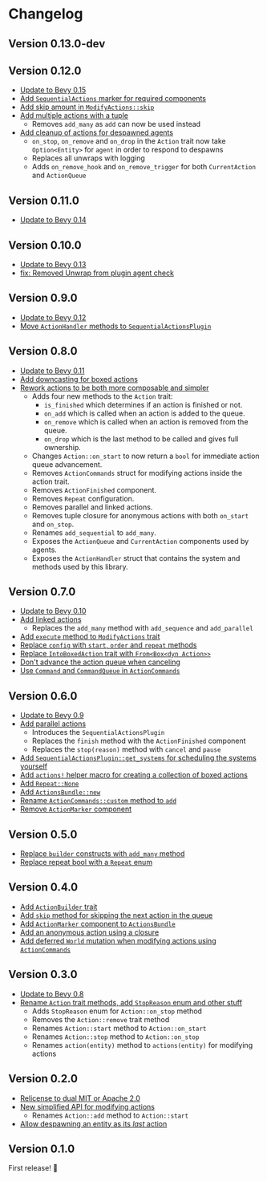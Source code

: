 # Changelog

## Version 0.13.0-dev

## Version 0.12.0

- [Update to Bevy 0.15][103]
- [Add `SequentialActions` marker for required components][106]
- [Add skip amount in `ModifyActions::skip`][105]
- [Add multiple actions with a tuple][104]
    - Removes `add_many` as `add` can now be used instead
- [Add cleanup of actions for despawned agents][101]
    - `on_stop`, `on_remove` and `on_drop` in the `Action` trait
    now take `Option<Entity>` for `agent` in order to respond to despawns
    - Replaces all unwraps with logging
    - Adds `on_remove_hook` and `on_remove_trigger` for both `CurrentAction` and `ActionQueue`

[106]: https://github.com/hikikones/bevy-sequential-actions/pull/106
[105]: https://github.com/hikikones/bevy-sequential-actions/pull/105
[104]: https://github.com/hikikones/bevy-sequential-actions/pull/104
[103]: https://github.com/hikikones/bevy-sequential-actions/pull/103
[101]: https://github.com/hikikones/bevy-sequential-actions/pull/101

## Version 0.11.0

- [Update to Bevy 0.14][97]

[97]: https://github.com/hikikones/bevy-sequential-actions/pull/97

## Version 0.10.0

- [Update to Bevy 0.13][95]
- [fix: Removed Unwrap from plugin agent check][94]

[95]: https://github.com/hikikones/bevy-sequential-actions/pull/95
[94]: https://github.com/hikikones/bevy-sequential-actions/pull/94

## Version 0.9.0

- [Update to Bevy 0.12][91]
- [Move `ActionHandler` methods to `SequentialActionsPlugin`][90]

[91]: https://github.com/hikikones/bevy-sequential-actions/pull/91
[90]: https://github.com/hikikones/bevy-sequential-actions/pull/90

## Version 0.8.0

- [Update to Bevy 0.11][85]
- [Add downcasting for boxed actions][84]
- [Rework actions to be both more composable and simpler][83]
    - Adds four new methods to the `Action` trait:
        - `is_finished` which determines if an action is finished or not.
        - `on_add` which is called when an action is added to the queue.
        - `on_remove` which is called when an action is removed from the queue.
        - `on_drop` which is the last method to be called and gives full ownership.
    - Changes `Action::on_start` to now return a `bool` for immediate action queue advancement.
    - Removes `ActionCommands` struct for modifying actions inside the action trait.
    - Removes `ActionFinished` component.
    - Removes `Repeat` configuration.
    - Removes parallel and linked actions.
    - Removes tuple closure for anonymous actions with both `on_start` and `on_stop`.
    - Renames `add_sequential` to `add_many`.
    - Exposes the `ActionQueue` and `CurrentAction` components used by agents.
    - Exposes the `ActionHandler` struct that contains the system and methods used by this library.

[85]: https://github.com/hikikones/bevy-sequential-actions/pull/85
[84]: https://github.com/hikikones/bevy-sequential-actions/pull/84
[83]: https://github.com/hikikones/bevy-sequential-actions/pull/83

## Version 0.7.0

- [Update to Bevy 0.10][73]
- [Add linked actions][63]
    - Replaces the `add_many` method with `add_sequence` and `add_parallel`
- [Add `execute` method to `ModifyActions` trait][68]
- [Replace `config` with `start`, `order` and `repeat` methods][64]
- [Replace `IntoBoxedAction` trait with `From<Box<dyn Action>>`][65]
- [Don't advance the action queue when canceling][67]
- [Use `Command` and `CommandQueue` in `ActionCommands`][71]

[73]: https://github.com/hikikones/bevy-sequential-actions/pull/73
[71]: https://github.com/hikikones/bevy-sequential-actions/pull/71
[68]: https://github.com/hikikones/bevy-sequential-actions/pull/68
[67]: https://github.com/hikikones/bevy-sequential-actions/pull/67
[65]: https://github.com/hikikones/bevy-sequential-actions/pull/65
[64]: https://github.com/hikikones/bevy-sequential-actions/pull/64
[63]: https://github.com/hikikones/bevy-sequential-actions/pull/63

## Version 0.6.0

- [Update to Bevy 0.9][55]
- [Add parallel actions][45]
    - Introduces the `SequentialActionsPlugin`
    - Replaces the `finish` method with the `ActionFinished` component
    - Replaces the `stop(reason)` method with `cancel` and `pause`
- [Add `SequentialActionsPlugin::get_systems` for scheduling the systems yourself][53]
- [Add `actions!` helper macro for creating a collection of boxed actions][47]
- [Add `Repeat::None`][50]
- [Add `ActionsBundle::new`][52]
- [Rename `ActionCommands::custom` method to `add`][48]
- [Remove `ActionMarker` component][49]

[55]: https://github.com/hikikones/bevy-sequential-actions/pull/55
[53]: https://github.com/hikikones/bevy-sequential-actions/pull/53
[52]: https://github.com/hikikones/bevy-sequential-actions/pull/52
[50]: https://github.com/hikikones/bevy-sequential-actions/pull/50
[49]: https://github.com/hikikones/bevy-sequential-actions/pull/49
[48]: https://github.com/hikikones/bevy-sequential-actions/pull/48
[47]: https://github.com/hikikones/bevy-sequential-actions/pull/47
[45]: https://github.com/hikikones/bevy-sequential-actions/pull/45

## Version 0.5.0
- [Replace `builder` constructs with `add_many` method][40]
- [Replace repeat bool with a `Repeat` enum][41]

[41]: https://github.com/hikikones/bevy-sequential-actions/pull/41
[40]: https://github.com/hikikones/bevy-sequential-actions/pull/40

## Version 0.4.0

- [Add `ActionBuilder` trait][28]
- [Add `skip` method for skipping the next action in the queue][30]
- [Add `ActionMarker` component to `ActionsBundle`][31]
- [Add an anonymous action using a closure][34]
- [Add deferred `World` mutation when modifying actions using `ActionCommands`][36]

[36]: https://github.com/hikikones/bevy-sequential-actions/pull/36
[34]: https://github.com/hikikones/bevy-sequential-actions/pull/34
[31]: https://github.com/hikikones/bevy-sequential-actions/pull/31
[30]: https://github.com/hikikones/bevy-sequential-actions/pull/30
[28]: https://github.com/hikikones/bevy-sequential-actions/pull/28

## Version 0.3.0

- [Update to Bevy 0.8][26]
- [Rename `Action` trait methods, add `StopReason` enum and other stuff][25]
    - Adds `StopReason` enum for `Action::on_stop` method
    - Removes the `Action::remove` trait method
    - Renames `Action::start` method to `Action::on_start`
    - Renames `Action::stop` method to `Action::on_stop`
    - Renames `action(entity)` method to `actions(entity)` for modifying actions

[26]: https://github.com/hikikones/bevy-sequential-actions/pull/26
[25]: https://github.com/hikikones/bevy-sequential-actions/pull/25

## Version 0.2.0

- [Relicense to dual MIT or Apache 2.0][13]
- [New simplified API for modifying actions][12]
    - Renames `Action::add` method to `Action::start`
- [Allow despawning an entity as its _last_ action][11]

[13]: https://github.com/hikikones/bevy-sequential-actions/pull/13
[12]: https://github.com/hikikones/bevy-sequential-actions/pull/12
[11]: https://github.com/hikikones/bevy-sequential-actions/pull/11

## Version 0.1.0

First release! 🎉
